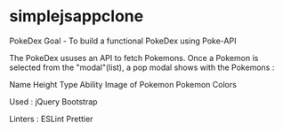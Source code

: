 # simplejsappclone

PokeDex
Goal - To build a functional PokeDex using Poke-API

The PokeDex ususes an API to fetch Pokemons. Once a Pokemon is selected from the "modal"(list), a pop modal shows with the Pokemons :

Name
Height
Type
Ability
Image of Pokemon
Pokemon Colors

Used : jQuery Bootstrap

Linters : ESLint Prettier
